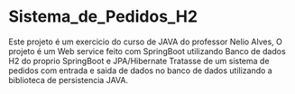 # Sistema_de_Pedidos_H2
Este projeto é um exercicio do curso de JAVA do professor Nelio Alves,
O projeto é um Web service feito com SpringBoot utilizando Banco de dados H2 do proprio SpringBoot e JPA/Hibernate
Tratasse de um sistema de pedidos com entrada e saida de dados no banco de dados utilizando a biblioteca de persistencia JAVA.
